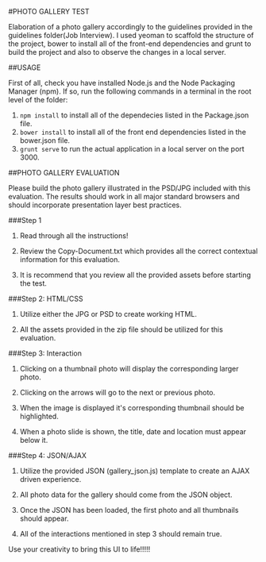 #PHOTO GALLERY TEST

Elaboration of a photo gallery accordingly to the guidelines provided in the guidelines folder(Job Interview). I used yeoman to scaffold the structure of the project, bower to install all of the front-end dependencies and grunt to build the project and also to observe the changes in a local server. 

##USAGE

First of all, check you have installed Node.js and the Node Packaging Manager (npm). If so, run the following commands in a terminal in the root level of the folder:

1. `npm install` to install all of the dependecies listed in the Package.json file.
2. `bower install` to install all of the front end dependencies listed in the bower.json file.
3. `grunt serve` to run the actual application in a local server on the port 3000.

##PHOTO GALLERY EVALUATION

Please build the photo gallery illustrated in the PSD/JPG included with this evaluation.
The results should work in all major standard browsers and should incorporate presentation layer best practices.


###Step 1

1. Read through all the instructions!

2. Review the Copy-Document.txt which provides all the correct contextual information for this evaluation.

3. It is recommend that you review all the provided assets before starting the test.


###Step 2: HTML/CSS

1. Utilize either the JPG or PSD to create working HTML.

2. All the assets provided in the zip file should be utilized for this evaluation.


###Step 3: Interaction

1. Clicking on a thumbnail photo will display the corresponding larger photo.

2. Clicking on the arrows will go to the next or previous photo.

3. When the image is displayed it's corresponding thumbnail should be highlighted.

4. When a photo slide is shown, the title, date and location must appear below it.


###Step 4: JSON/AJAX

1. Utilize the provided JSON (gallery_json.js) template to create an AJAX driven experience.

2. All photo data for the gallery should come from the JSON object.

3. Once the JSON has been loaded, the first photo and all thumbnails should appear.

4. All of the interactions mentioned in step 3 should remain true.


Use your creativity to bring this UI to life!!!!!
